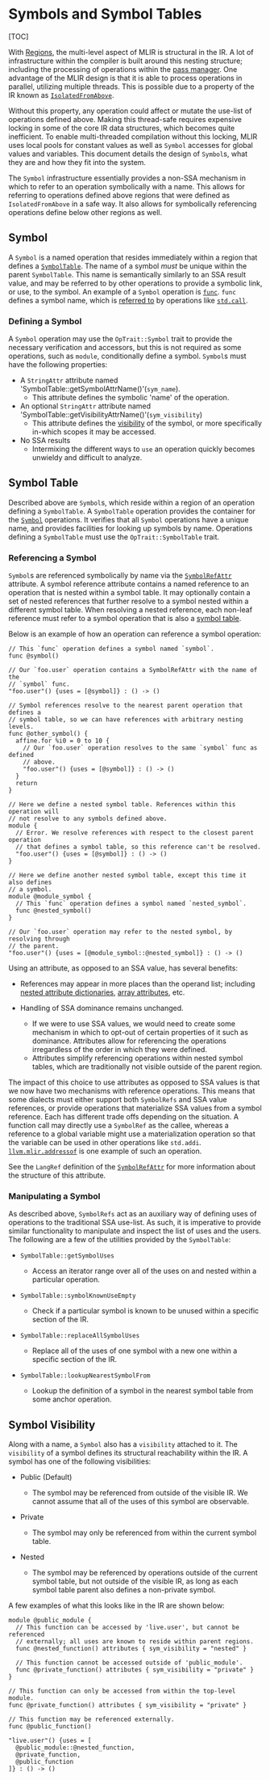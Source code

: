 # Symbols and Symbol Tables

[TOC]

With [Regions](LangRef.md#regions), the multi-level aspect of MLIR is structural
in the IR. A lot of infrastructure within the compiler is built around this
nesting structure; including the processing of operations within the
[pass manager](WritingAPass.md#pass-manager). One advantage of the MLIR design
is that it is able to process operations in parallel, utilizing multiple
threads. This is possible due to a property of the IR known as
[`IsolatedFromAbove`](Traits.md#isolatedfromabove).

Without this property, any operation could affect or mutate the use-list of
operations defined above. Making this thread-safe requires expensive locking in
some of the core IR data structures, which becomes quite inefficient. To enable
multi-threaded compilation without this locking, MLIR uses local pools for
constant values as well as `Symbol` accesses for global values and variables.
This document details the design of `Symbol`s, what they are and how they fit
into the system.

The `Symbol` infrastructure essentially provides a non-SSA mechanism in which to
refer to an operation symbolically with a name. This allows for referring to
operations defined above regions that were defined as `IsolatedFromAbove` in a
safe way. It also allows for symbolically referencing operations define below
other regions as well.

## Symbol

A `Symbol` is a named operation that resides immediately within a region that
defines a [`SymbolTable`](#symbol-table). The name of a symbol *must* be unique
within the parent `SymbolTable`. This name is semantically similarly to an SSA
result value, and may be referred to by other operations to provide a symbolic
link, or use, to the symbol. An example of a `Symbol` operation is
[`func`](LangRef.md#functions). `func` defines a symbol name, which is
[referred to](#referencing-a-symbol) by operations like
[`std.call`](Dialects/Standard.md#call).

### Defining a Symbol

A `Symbol` operation may use the `OpTrait::Symbol` trait to provide the
necessary verification and accessors, but this is not required as some
operations, such as `module`, conditionally define a symbol. `Symbol`s must have
the following properties:

*   A `StringAttr` attribute named
    'SymbolTable::getSymbolAttrName()'(`sym_name`).
    -   This attribute defines the symbolic 'name' of the operation.
*   An optional `StringAttr` attribute named
    'SymbolTable::getVisibilityAttrName()'(`sym_visibility`)
    -   This attribute defines the [visibility](#symbol-visibility) of the
        symbol, or more specifically in-which scopes it may be accessed.
*   No SSA results
    -   Intermixing the different ways to `use` an operation quickly becomes
        unwieldy and difficult to analyze.

## Symbol Table

Described above are `Symbol`s, which reside within a region of an operation
defining a `SymbolTable`. A `SymbolTable` operation provides the container for
the [`Symbol`](#symbol) operations. It verifies that all `Symbol` operations
have a unique name, and provides facilities for looking up symbols by name.
Operations defining a `SymbolTable` must use the `OpTrait::SymbolTable` trait.

### Referencing a Symbol

`Symbol`s are referenced symbolically by name via the
[`SymbolRefAttr`](LangRef.md#symbol-reference-attribute) attribute. A symbol
reference attribute contains a named reference to an operation that is nested
within a symbol table. It may optionally contain a set of nested references that
further resolve to a symbol nested within a different symbol table. When
resolving a nested reference, each non-leaf reference must refer to a symbol
operation that is also a [symbol table](#symbol-table).

Below is an example of how an operation can reference a symbol operation:

```mlir
// This `func` operation defines a symbol named `symbol`.
func @symbol()

// Our `foo.user` operation contains a SymbolRefAttr with the name of the
// `symbol` func.
"foo.user"() {uses = [@symbol]} : () -> ()

// Symbol references resolve to the nearest parent operation that defines a
// symbol table, so we can have references with arbitrary nesting levels.
func @other_symbol() {
  affine.for %i0 = 0 to 10 {
    // Our `foo.user` operation resolves to the same `symbol` func as defined
    // above.
    "foo.user"() {uses = [@symbol]} : () -> ()
  }
  return
}

// Here we define a nested symbol table. References within this operation will
// not resolve to any symbols defined above.
module {
  // Error. We resolve references with respect to the closest parent operation
  // that defines a symbol table, so this reference can't be resolved.
  "foo.user"() {uses = [@symbol]} : () -> ()
}

// Here we define another nested symbol table, except this time it also defines
// a symbol.
module @module_symbol {
  // This `func` operation defines a symbol named `nested_symbol`.
  func @nested_symbol()
}

// Our `foo.user` operation may refer to the nested symbol, by resolving through
// the parent.
"foo.user"() {uses = [@module_symbol::@nested_symbol]} : () -> ()
```

Using an attribute, as opposed to an SSA value, has several benefits:

*   References may appear in more places than the operand list; including
    [nested attribute dictionaries](LangRef.md#dictionary-attribute),
    [array attributes](LangRef.md#array-attribute), etc.

*   Handling of SSA dominance remains unchanged.

    -   If we were to use SSA values, we would need to create some mechanism in
        which to opt-out of certain properties of it such as dominance.
        Attributes allow for referencing the operations irregardless of the
        order in which they were defined.
    -   Attributes simplify referencing operations within nested symbol tables,
        which are traditionally not visible outside of the parent region.

The impact of this choice to use attributes as opposed to SSA values is that we
now have two mechanisms with reference operations. This means that some dialects
must either support both `SymbolRefs` and SSA value references, or provide
operations that materialize SSA values from a symbol reference. Each has
different trade offs depending on the situation. A function call may directly
use a `SymbolRef` as the callee, whereas a reference to a global variable might
use a materialization operation so that the variable can be used in other
operations like `std.addi`.
[`llvm.mlir.addressof`](Dialects/LLVM.md#llvmmliraddressof) is one example of
such an operation.

See the `LangRef` definition of the
[`SymbolRefAttr`](LangRef.md#symbol-reference-attribute) for more information
about the structure of this attribute.

### Manipulating a Symbol

As described above, `SymbolRefs` act as an auxiliary way of defining uses of
operations to the traditional SSA use-list. As such, it is imperative to provide
similar functionality to manipulate and inspect the list of uses and the users.
The following are a few of the utilities provided by the `SymbolTable`:

*   `SymbolTable::getSymbolUses`

    -   Access an iterator range over all of the uses on and nested within a
        particular operation.

*   `SymbolTable::symbolKnownUseEmpty`

    -   Check if a particular symbol is known to be unused within a specific
        section of the IR.

*   `SymbolTable::replaceAllSymbolUses`

    -   Replace all of the uses of one symbol with a new one within a specific
        section of the IR.

*   `SymbolTable::lookupNearestSymbolFrom`

    -   Lookup the definition of a symbol in the nearest symbol table from some
        anchor operation.

## Symbol Visibility

Along with a name, a `Symbol` also has a `visibility` attached to it. The
`visibility` of a symbol defines its structural reachability within the IR. A
symbol has one of the following visibilities:

*   Public (Default)

    -   The symbol may be referenced from outside of the visible IR. We cannot
        assume that all of the uses of this symbol are observable.

*   Private

    -   The symbol may only be referenced from within the current symbol table.

*   Nested

    -   The symbol may be referenced by operations outside of the current symbol
        table, but not outside of the visible IR, as long as each symbol table
        parent also defines a non-private symbol.

A few examples of what this looks like in the IR are shown below:

```mlir
module @public_module {
  // This function can be accessed by 'live.user', but cannot be referenced
  // externally; all uses are known to reside within parent regions.
  func @nested_function() attributes { sym_visibility = "nested" }

  // This function cannot be accessed outside of 'public_module'.
  func @private_function() attributes { sym_visibility = "private" }
}

// This function can only be accessed from within the top-level module.
func @private_function() attributes { sym_visibility = "private" }

// This function may be referenced externally.
func @public_function()

"live.user"() {uses = [
  @public_module::@nested_function,
  @private_function,
  @public_function
]} : () -> ()
```
